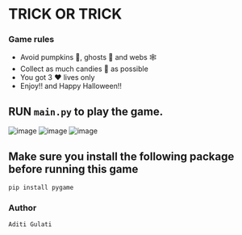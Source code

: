 # TRICK OR TRICK

### Game rules
- Avoid pumpkins 🎃, ghosts 👻 and webs 🕸️ 
- Collect as much candies 🍬 as possible
- You got 3 ❤️ lives only
- Enjoy!! and Happy Halloween!!

## RUN `main.py` to play the game.
![image](https://user-images.githubusercontent.com/83702433/189529127-e7826cd7-ecfa-4f24-a942-0b0b680b546f.png)
![image](https://user-images.githubusercontent.com/83702433/189529214-c07eb50f-74c1-4f7e-a85e-138438ca6ba8.png)
![image](https://user-images.githubusercontent.com/83702433/189529231-ee20e903-d8a1-4f94-964d-8e767706fae6.png)



## Make sure you install the following package before running this game
```
pip install pygame
```

### Author 
```
Aditi Gulati
```
